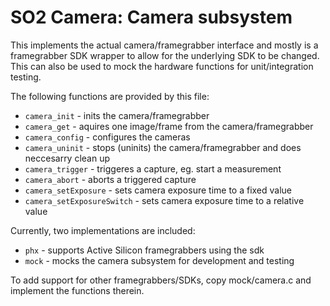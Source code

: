 SO2 Camera: Camera subsystem
============================

This implements the actual camera/framegrabber interface and
mostly is a framegrabber SDK wrapper to allow for the underlying SDK
to be changed. This can also be used to mock the hardware functions
for unit/integration testing.

The following functions are provided by this file:

- `camera_init` - inits the camera/framegrabber
- `camera_get` - aquires one image/frame from the camera/framegrabber
- `camera_config` - configures the cameras
- `camera_uninit` - stops (uninits) the camera/framegrabber and does neccesarry clean up
- `camera_trigger` - triggeres a capture, eg. start a measurement
- `camera_abort` - aborts a triggered capture
- `camera_setExposure` - sets camera exposure time to a fixed value
- `camera_setExposureSwitch` - sets camera exposure time to a relative value

Currently, two implementations are included:

- `phx` - supports Active Silicon framegrabbers using the sdk
- `mock` - mocks the camera subsystem for development and testing

To add support for other framegrabbers/SDKs, copy mock/camera.c and
implement the functions therein.

